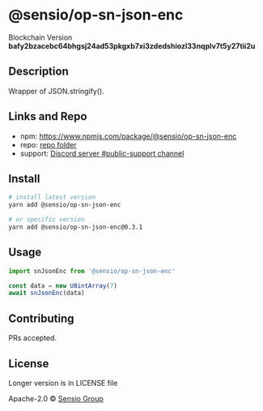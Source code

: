 # @sensio/op-sn-json-enc

Blockchain Version **bafy2bzacebc64bhgsj24ad53pkgxb7xi3zdedshiozl33nqplv7t5y27tii2u**

## Description

Wrapper of JSON.stringify().

## Links and Repo

- npm: https://www.npmjs.com/package/@sensio/op-sn-json-enc
- repo: [repo folder](https://gitlab.com/sensio_group/network-js-sdk/-/tree/master/operations/snJsonEnc)
- support: [Discord server #public-support channel](https://discord.gg/RQ9g29y)

## Install

```sh
# install latest version
yarn add @sensio/op-sn-json-enc

# or specific version
yarn add @sensio/op-sn-json-enc@0.3.1
```

## Usage

```ts
import snJsonEnc from '@sensio/op-sn-json-enc'

const data = new U8intArray(7)
await snJsonEnc(data)
```

## Contributing

PRs accepted.

## License

Longer version is in LICENSE file

Apache-2.0 © [Sensio Group](https://sensio.group)
